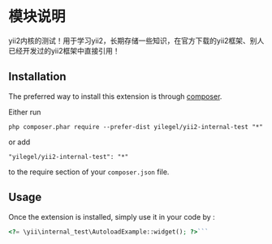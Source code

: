模块说明
====
yii2内核的测试！用于学习yii2，长期存储一些知识，在官方下载的yii2框架、别人已经开发过的yii2框架中直接引用！

Installation
------------

The preferred way to install this extension is through [composer](http://getcomposer.org/download/).

Either run

```
php composer.phar require --prefer-dist yilegel/yii2-internal-test "*"
```

or add

```
"yilegel/yii2-internal-test": "*"
```

to the require section of your `composer.json` file.


Usage
-----

Once the extension is installed, simply use it in your code by  :

```php
<?= \yii\internal_test\AutoloadExample::widget(); ?>```
